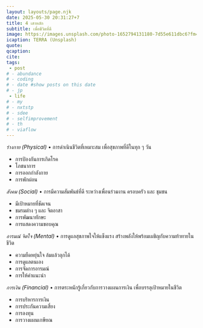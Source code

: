 ```yaml
---
layout: layouts/page.njk
date: 2025-05-30 20:31:27+7
title: 4 เสาหลัก
subtitle: เพื่อชีวิตที่ดี
image: https://images.unsplash.com/photo-1652794131180-7d55e611dbc6?fm=jpg&q=60&w=3000&ixlib=rb-4.1.0&ixid=M3wxMjA3fDB8MHxwaG90by1wYWdlfHx8fGVufDB8fHx8fA%3D%3D
icaption: TERRA (Unsplash)
quote:
qcaption: 
cite: 
tags: 
 - post
# - abundance
# - coding
# - date #show posts on this date
# - jp
 - life
# - my
# - nxtstp
# - sdee
# - selfimprovement
# - th
# - viaflow
---
```

*ร่างกาย (Physical)* • การดำเนินชีวิตที่เหมาะสม เพื่อสุขภาพที่ดีในทุก ๆ วัน
- การป้องกันการเกิดโรค
- โภชนาการ
- การออกกำลังกาย
- การพักผ่อน

*สังคม (Social)* • การมีความสัมพันธ์ที่ดี ระหว่างเพื่อนร่วมงาน ครอบครัว และ ชุมชน
- มีเป้าหมายที่ชัดเจน
- ชมรมต่าง ๆ และ จิตอาสา
- การพัฒนาทักษะ
- การแสดงความขอบคุณ

*อารมณ์ จิตใจ (Mental)* • การดูแลสุขภาพใจให้แข็งแรง สร้างพลังให้พร้อมเผชิญกับความท้าทายในชีวิต
- ความยืดหยุ่นใจ ล้มแล้วลุกได้
- การดูแลตนเอง
- การจัดการอารมณ์
- การให้คำแนะนำ

*การเงิน (Financial)* • การตระหนักรู้เกี่ยวกับการวางแผนการเงิน เพื่อบรรลุเป้าหมายในชีวิต
- การบริหารการเงิน
- การประกันความเสี่ยง
- การลงทุน
- การวางแผนเกษียณ
